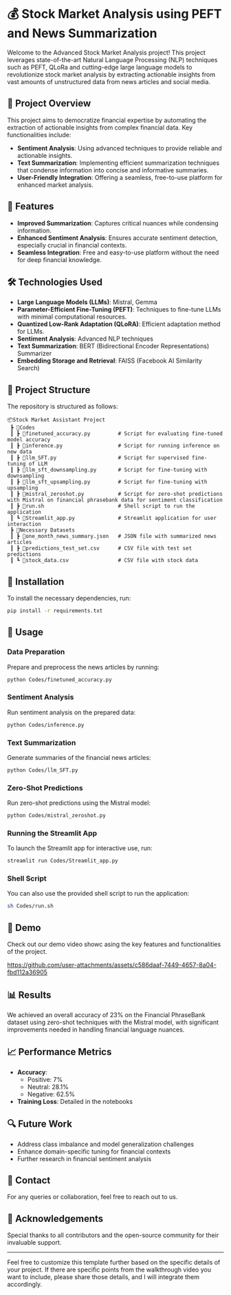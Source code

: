 # 💰 Stock Market Analysis using PEFT and News Summarization

Welcome to the Advanced Stock Market Analysis project! This project leverages state-of-the-art Natural Language Processing (NLP) techniques such as PEFT, QLoRa and cutting-edge large language models to revolutionize stock market analysis by extracting actionable insights from vast amounts of unstructured data from news articles and social media.

## 🎯 Project Overview

This project aims to democratize financial expertise by automating the extraction of actionable insights from complex financial data. Key functionalities include:

- **Sentiment Analysis**: Using advanced techniques to provide reliable and actionable insights.
- **Text Summarization**: Implementing efficient summarization techniques that condense information into concise and informative summaries.
- **User-Friendly Integration**: Offering a seamless, free-to-use platform for enhanced market analysis.

## 🚀 Features

- **Improved Summarization**: Captures critical nuances while condensing information.
- **Enhanced Sentiment Analysis**: Ensures accurate sentiment detection, especially crucial in financial contexts.
- **Seamless Integration**: Free and easy-to-use platform without the need for deep financial knowledge.

## 🛠️ Technologies Used

- **Large Language Models (LLMs)**: Mistral, Gemma
- **Parameter-Efficient Fine-Tuning (PEFT)**: Techniques to fine-tune LLMs with minimal computational resources.
- **Quantized Low-Rank Adaptation (QLoRA)**: Efficient adaptation method for LLMs.
- **Sentiment Analysis**: Advanced NLP techniques
- **Text Summarization**: BERT (Bidirectional Encoder Representations) Summarizer
- **Embedding Storage and Retrieval**: FAISS (Facebook AI Similarity Search)

## 📁 Project Structure

The repository is structured as follows:

```
📦Stock Market Assistant Project
 ┣ 📂Codes
 ┃ ┣ 📜finetuned_accuracy.py         # Script for evaluating fine-tuned model accuracy
 ┃ ┣ 📜inference.py                  # Script for running inference on new data
 ┃ ┣ 📜llm_SFT.py                    # Script for supervised fine-tuning of LLM
 ┃ ┣ 📜llm_sft_downsampling.py       # Script for fine-tuning with downsampling
 ┃ ┣ 📜llm_sft_upsampling.py         # Script for fine-tuning with upsampling
 ┃ ┣ 📜mistral_zeroshot.py           # Script for zero-shot predictions with Mistral on financial phrasebank data for sentiment classification
 ┃ ┣ 📜run.sh                        # Shell script to run the application
 ┃ ┗ 📜Streamlit_app.py              # Streamlit application for user interaction
 ┣ 📂Necessary Datasets
 ┃ ┣ 📜one_month_news_summary.json   # JSON file with summarized news articles
 ┃ ┣ 📜predictions_test_set.csv      # CSV file with test set predictions
 ┃ ┗ 📜stock_data.csv                # CSV file with stock data
```

## 📜 Installation

To install the necessary dependencies, run:

```bash
pip install -r requirements.txt
```

## 🚀 Usage

### Data Preparation

Prepare and preprocess the news articles by running:

```bash
python Codes/finetuned_accuracy.py
```

### Sentiment Analysis

Run sentiment analysis on the prepared data:

```bash
python Codes/inference.py
```

### Text Summarization

Generate summaries of the financial news articles:

```bash
python Codes/llm_SFT.py
```

### Zero-Shot Predictions

Run zero-shot predictions using the Mistral model:

```bash
python Codes/mistral_zeroshot.py
```

### Running the Streamlit App

To launch the Streamlit app for interactive use, run:

```bash
streamlit run Codes/Streamlit_app.py
```

### Shell Script

You can also use the provided shell script to run the application:

```bash
sh Codes/run.sh
```

## 🎥 Demo

Check out our demo video showc asing the key features and functionalities of the project.

https://github.com/user-attachments/assets/c586daaf-7449-4657-8a04-fbd112a36905



## 📊 Results

We achieved an overall accuracy of 23% on the Financial PhraseBank dataset using zero-shot techniques with the Mistral model, with significant improvements needed in handling financial language nuances.

## 📈 Performance Metrics

- **Accuracy**:
  - Positive: 7%
  - Neutral: 28.1%
  - Negative: 62.5%
- **Training Loss**: Detailed in the notebooks

## 🔍 Future Work

- Address class imbalance and model generalization challenges
- Enhance domain-specific tuning for financial contexts
- Further research in financial sentiment analysis

## 📧 Contact

For any queries or collaboration, feel free to reach out to us.

## 🎉 Acknowledgements

Special thanks to all contributors and the open-source community for their invaluable support. 

---

Feel free to customize this template further based on the specific details of your project. If there are specific points from the walkthrough video you want to include, please share those details, and I will integrate them accordingly.
